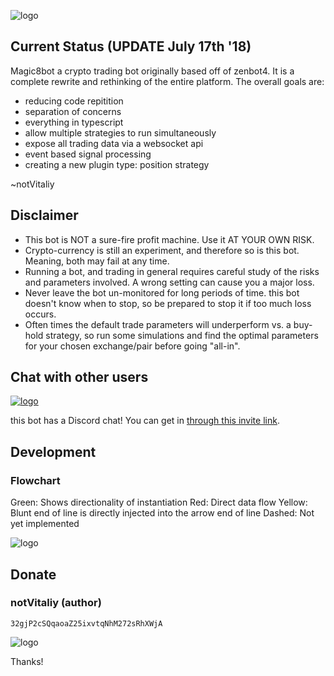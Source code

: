 ![logo](https://rawgit.com/notvitaliy/magic8bot/master/assets/logo.svg)

## Current Status (UPDATE July 17th '18)

Magic8bot a crypto trading bot originally based off of zenbot4. It is a complete rewrite and rethinking of the entire platform. The overall goals are:

- reducing code repitition
- separation of concerns
- everything in typescript
- allow multiple strategies to run simultaneously
- expose all trading data via a websocket api
- event based signal processing
- creating a new plugin type: position strategy

~notVitaliy

## Disclaimer

- This bot is NOT a sure-fire profit machine. Use it AT YOUR OWN RISK.
- Crypto-currency is still an experiment, and therefore so is this bot. Meaning, both may fail at any time.
- Running a bot, and trading in general requires careful study of the risks and parameters involved. A wrong setting can cause you a major loss.
- Never leave the bot un-monitored for long periods of time. this bot doesn't know when to stop, so be prepared to stop it if too much loss occurs.
- Often times the default trade parameters will underperform vs. a buy-hold strategy, so run some simulations and find the optimal parameters for your chosen exchange/pair before going "all-in".

## Chat with other users

[![logo](https://rawgit.com/notvitaliy/magic8bot/master/assets/discord.png)](https://discord.gg/JGCNsh8)

this bot has a Discord chat! You can get in [through this invite link](https://discord.gg/JGCNsh8).

## Development

### Flowchart

Green: Shows directionality of instantiation
Red: Direct data flow
Yellow: Blunt end of line is directly injected into the arrow end of line
Dashed: Not yet implemented

![logo](https://rawgit.com/notvitaliy/magic8bot/master/assets/flowchart.svg)

## Donate

### notVitaliy (author)

`32gjP2cSQqaoaZ25ixvtqNhM272sRhXWjA`

![logo](https://rawgit.com/notvitaliy/magic8bot/master/assets/logo-sm.svg)

Thanks!
